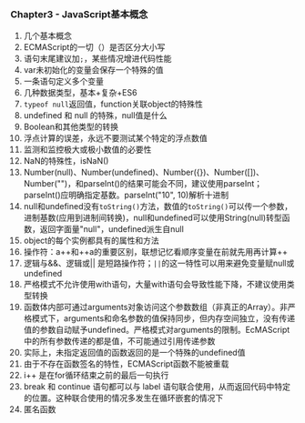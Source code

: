 ### Chapter3 - JavaScript基本概念

1. 几个基本概念
2. ECMAScript的一切（）是否区分大小写
3. 语句末尾建议加`;`，某些情况增进代码性能
4. var未初始化的变量会保存一个特殊的值
5. 一条语句定义多个变量
6. 几种数据类型，基本+复杂+ES6
7. `typeof null`返回值，function关联object的特殊性
8. undefined 和 null 的特殊，null值是什么
9. Boolean和其他类型的转换
10. 浮点计算的误差，永远不要测试某个特定的浮点数值
11. 监测和监控极大或极小数值的必要性
12. NaN的特殊性，isNaN()
13. Number(null)、Number(undefined)、Number({})、Number([])、Number("")，和parseInt()的结果可能会不同，建议使用parseInt；parseInt()应明确指定基数。parseInt("10", 10)解析十进制
14. null和undefined没有`toString()`方法，数值的`toString()`可以传一个参数，进制基数(应用到进制间转换)，null和undefined可以使用String(null)转型函数，返回字面量"null"，undefined派生自null
15. object的每个实例都具有的属性和方法
16. 操作符：a++和++a的重要区别，联想记忆看顺序变量在前就先用再计算++
17. 逻辑与&&、逻辑或||  是短路操作符；`||`的这一特性可以用来避免变量赋null或undefined
18. 严格模式不允许使用with语句，大量with语句会导致性能下降，不建议使用类型转换
19. 函数体内部可通过arguments对象访问这个参数数组（非真正的Array）。非严格模式下，arguments和命名参数的值保持同步，但内存空间独立，没有传递值的参数自动赋予undefined。严格模式对arguments的限制。EcMAScript中的所有参数传递的都是值，不可能通过引用传递参数
20. 实际上，未指定返回值的函数返回的是一个特殊的undefined值
21. 由于不存在函数签名的特性，ECMAScript函数不能被重载
22. i++	是在for循环结束之前的最后一句执行
23. break 和 continue 语句都可以与 label 语句联合使用，从而返回代码中特定的位置。这种联合使用的情况多发生在循环嵌套的情况下
24. 匿名函数
